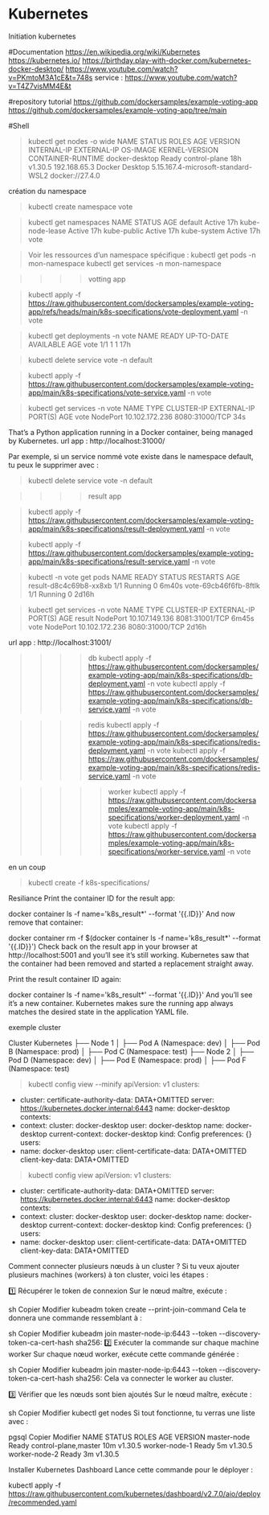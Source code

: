 # Kubernetes
Initiation kubernetes 

#Documentation
https://en.wikipedia.org/wiki/Kubernetes
https://kubernetes.io/
https://birthday.play-with-docker.com/kubernetes-docker-desktop/
https://www.youtube.com/watch?v=PKmtoM3A1cE&t=748s
service : https://www.youtube.com/watch?v=T4Z7visMM4E&t

#repository tutorial 
https://github.com/dockersamples/example-voting-app
https://github.com/dockersamples/example-voting-app/tree/main

#Shell 

>kubectl get nodes -o wide
NAME             STATUS   ROLES           AGE   VERSION   INTERNAL-IP    EXTERNAL-IP   OS-IMAGE         KERNEL-VERSION                       CONTAINER-RUNTIME
docker-desktop   Ready    control-plane   18h   v1.30.5   192.168.65.3   <none>        Docker Desktop   5.15.167.4-microsoft-standard-WSL2   docker://27.4.0

création du namespace
>kubectl create namespace vote

>kubectl get namespaces
NAME              STATUS   AGE
default           Active   17h
kube-node-lease   Active   17h
kube-public       Active   17h
kube-system       Active   17h
vote      

>Voir les ressources d’un namespace spécifique :
kubectl get pods -n mon-namespace
kubectl get services -n mon-namespace

>>>>votting app

>kubectl apply -f https://raw.githubusercontent.com/dockersamples/example-voting-app/refs/heads/main/k8s-specifications/vote-deployment.yaml -n vote

>kubectl get deployments -n vote
NAME   READY   UP-TO-DATE   AVAILABLE   AGE
vote   1/1     1            1           17h

>kubectl delete service vote -n default

>kubectl apply -f https://raw.githubusercontent.com/dockersamples/example-voting-app/main/k8s-specifications/vote-service.yaml -n vote

>kubectl get services -n vote
NAME   TYPE       CLUSTER-IP       EXTERNAL-IP   PORT(S)          AGE
vote   NodePort   10.102.172.236   <none>        8080:31000/TCP   34s

That’s a Python application running in a Docker container, being managed by Kubernetes. 
url app : http://localhost:31000/

Par exemple, si un service nommé vote existe dans le namespace default, tu peux le supprimer avec :
>kubectl delete service vote -n default

>>>>result  app

>kubectl apply -f https://raw.githubusercontent.com/dockersamples/example-voting-app/main/k8s-specifications/result-deployment.yaml -n vote

>kubectl apply -f https://raw.githubusercontent.com/dockersamples/example-voting-app/main/k8s-specifications/result-service.yaml -n vote

>kubectl -n vote get pods
NAME                     READY   STATUS    RESTARTS   AGE
result-d8c4c69b8-xx8xb   1/1     Running   0          6m40s
vote-69cb46f6fb-8ftlk    1/1     Running   0          2d16h

>kubectl get services -n vote
NAME     TYPE       CLUSTER-IP       EXTERNAL-IP   PORT(S)          AGE
result   NodePort   10.107.149.136   <none>        8081:31001/TCP   6m45s
vote     NodePort   10.102.172.236   <none>        8080:31000/TCP   2d16h

url app : http://localhost:31001/

>>>>db
>kubectl apply -f https://raw.githubusercontent.com/dockersamples/example-voting-app/main/k8s-specifications/db-deployment.yaml -n vote
>kubectl apply -f https://raw.githubusercontent.com/dockersamples/example-voting-app/main/k8s-specifications/db-service.yaml -n vote

>>>>redis
>kubectl apply -f https://raw.githubusercontent.com/dockersamples/example-voting-app/main/k8s-specifications/redis-deployment.yaml -n vote
>kubectl apply -f https://raw.githubusercontent.com/dockersamples/example-voting-app/main/k8s-specifications/redis-service.yaml -n vote

>>>>>worker
>kubectl apply -f https://raw.githubusercontent.com/dockersamples/example-voting-app/main/k8s-specifications/worker-deployment.yaml -n vote
>kubectl apply -f https://raw.githubusercontent.com/dockersamples/example-voting-app/main/k8s-specifications/worker-service.yaml -n vote

en un coup 
>kubectl create -f k8s-specifications/

Resiliance 
Print the container ID for the result app:

docker container ls -f name='k8s_result*' --format '{{.ID}}'
And now remove that container:

docker container rm -f $(docker container ls -f name='k8s_result*' --format '{{.ID}}')
Check back on the result app in your browser at http://localhost:5001 and you’ll see it’s still working. Kubernetes saw that the container had been removed and started a replacement straight away.

Print the result container ID again:

docker container ls -f name='k8s_result*' --format '{{.ID}}'
And you’ll see it’s a new container. Kubernetes makes sure the running app always matches the desired state in the application YAML file.


exemple cluster 

Cluster Kubernetes
├── Node 1
│   ├── Pod A (Namespace: dev)
│   ├── Pod B (Namespace: prod)
│   ├── Pod C (Namespace: test)
├── Node 2
│   ├── Pod D (Namespace: dev)
│   ├── Pod E (Namespace: prod)
│   ├── Pod F (Namespace: test)

> kubectl config view --minify
apiVersion: v1
clusters:
- cluster:
    certificate-authority-data: DATA+OMITTED
    server: https://kubernetes.docker.internal:6443
  name: docker-desktop
contexts:
- context:
    cluster: docker-desktop
    user: docker-desktop
  name: docker-desktop
current-context: docker-desktop
kind: Config
preferences: {}
users:
- name: docker-desktop
  user:
    client-certificate-data: DATA+OMITTED
    client-key-data: DATA+OMITTED

> kubectl config view
apiVersion: v1
clusters:
- cluster:
    certificate-authority-data: DATA+OMITTED
    server: https://kubernetes.docker.internal:6443
  name: docker-desktop
contexts:
- context:
    cluster: docker-desktop
    user: docker-desktop
  name: docker-desktop
current-context: docker-desktop
kind: Config
preferences: {}
users:
- name: docker-desktop 
  user:
    client-certificate-data: DATA+OMITTED
    client-key-data: DATA+OMITTED


 Comment connecter plusieurs nœuds à un cluster ?
Si tu veux ajouter plusieurs machines (workers) à ton cluster, voici les étapes :

1️⃣ Récupérer le token de connexion
Sur le nœud maître, exécute :

sh
Copier
Modifier
kubeadm token create --print-join-command
Cela te donnera une commande ressemblant à :

sh
Copier
Modifier
kubeadm join master-node-ip:6443 --token <TOKEN> --discovery-token-ca-cert-hash sha256:<HASH>
2️⃣ Exécuter la commande sur chaque machine worker
Sur chaque nœud worker, exécute cette commande générée :

sh
Copier
Modifier
kubeadm join master-node-ip:6443 --token <TOKEN> --discovery-token-ca-cert-hash sha256:<HASH>
Cela va connecter le worker au cluster.

3️⃣ Vérifier que les nœuds sont bien ajoutés
Sur le nœud maître, exécute :

sh
Copier
Modifier
kubectl get nodes
Si tout fonctionne, tu verras une liste avec :

pgsql
Copier
Modifier
NAME             STATUS   ROLES                  AGE   VERSION
master-node      Ready    control-plane,master   10m   v1.30.5
worker-node-1    Ready    <none>                 5m    v1.30.5
worker-node-2    Ready    <none>                 3m    v1.30.5

Installer Kubernetes Dashboard
Lance cette commande pour le déployer :

kubectl apply -f https://raw.githubusercontent.com/kubernetes/dashboard/v2.7.0/aio/deploy/recommended.yaml



